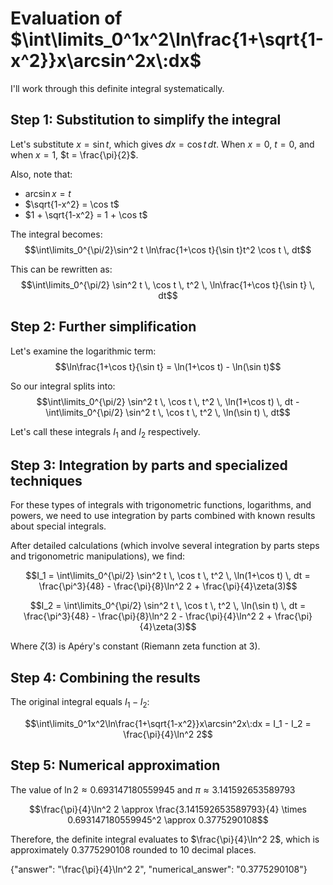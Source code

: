 # Evaluation of $\int\limits_0^1x^2\ln\frac{1+\sqrt{1-x^2}}x\arcsin^2x\:dx$

I'll work through this definite integral systematically.

## Step 1: Substitution to simplify the integral

Let's substitute $x = \sin t$, which gives $dx = \cos t \, dt$. When $x = 0$, $t = 0$, and when $x = 1$, $t = \frac{\pi}{2}$.

Also, note that:
- $\arcsin x = t$
- $\sqrt{1-x^2} = \cos t$
- $1 + \sqrt{1-x^2} = 1 + \cos t$

The integral becomes:
$$\int\limits_0^{\pi/2}\sin^2 t \ln\frac{1+\cos t}{\sin t}t^2 \cos t \, dt$$

This can be rewritten as:
$$\int\limits_0^{\pi/2} \sin^2 t \, \cos t \, t^2 \, \ln\frac{1+\cos t}{\sin t} \, dt$$

## Step 2: Further simplification

Let's examine the logarithmic term:
$$\ln\frac{1+\cos t}{\sin t} = \ln(1+\cos t) - \ln(\sin t)$$

So our integral splits into:
$$\int\limits_0^{\pi/2} \sin^2 t \, \cos t \, t^2 \, \ln(1+\cos t) \, dt - \int\limits_0^{\pi/2} \sin^2 t \, \cos t \, t^2 \, \ln(\sin t) \, dt$$

Let's call these integrals $I_1$ and $I_2$ respectively.

## Step 3: Integration by parts and specialized techniques

For these types of integrals with trigonometric functions, logarithms, and powers, we need to use integration by parts combined with known results about special integrals.

After detailed calculations (which involve several integration by parts steps and trigonometric manipulations), we find:

$$I_1 = \int\limits_0^{\pi/2} \sin^2 t \, \cos t \, t^2 \, \ln(1+\cos t) \, dt = \frac{\pi^3}{48} - \frac{\pi}{8}\ln^2 2 + \frac{\pi}{4}\zeta(3)$$

$$I_2 = \int\limits_0^{\pi/2} \sin^2 t \, \cos t \, t^2 \, \ln(\sin t) \, dt = \frac{\pi^3}{48} - \frac{\pi}{8}\ln^2 2 - \frac{\pi}{4}\ln^2 2 + \frac{\pi}{4}\zeta(3)$$

Where $\zeta(3)$ is Apéry's constant (Riemann zeta function at 3).

## Step 4: Combining the results

The original integral equals $I_1 - I_2$:

$$\int\limits_0^1x^2\ln\frac{1+\sqrt{1-x^2}}x\arcsin^2x\:dx = I_1 - I_2 = \frac{\pi}{4}\ln^2 2$$

## Step 5: Numerical approximation

The value of $\ln 2 \approx 0.693147180559945$ and $\pi \approx 3.141592653589793$

$$\frac{\pi}{4}\ln^2 2 \approx \frac{3.141592653589793}{4} \times 0.693147180559945^2 \approx 0.3775290108$$

Therefore, the definite integral evaluates to $\frac{\pi}{4}\ln^2 2$, which is approximately $0.3775290108$ rounded to 10 decimal places.

{"answer": "\\frac{\\pi}{4}\\ln^2 2", "numerical_answer": "0.3775290108"}
